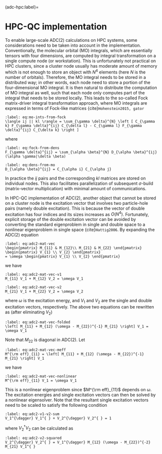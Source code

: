 (adc-hpc:label)=
# HPC-QC implementation

To enable large-scale ADC(2) calculations on HPC systems, some considerations need to be taken into account in the implementation. Conventionally, the molecular orbital (MO) integrals, which are essentially tensors with four dimensions, are computed by integral transformation on a single compute node (or workstation). This is unfortunately not practical on HPC clusters, since a cluster node usually has moderate amount of memory which is not enough to store an object with $N^4$ elements (here $N$ is the number of orbitals). Therefore, the MO integral needs to be stored in a distributed way; in other words, each node need to store a portion of the four-dimensional MO integral. It is then natural to distribute the computation of MO integral as well, such that each node only computes part of the integral that needs to be stored locally. This leads to the so-called Fock matrix-driver integral transformation approach, where MO integrals are expressed in terms of Fock-like matrices {cite}`Hohenstein2015, gator`
```{math}
:label: eq:mo-ints-from-fock
\langle ij || kl \rangle = \sum_{\gamma \delta}^{N} \left [ C_{\gamma k} F_{\gamma \delta}^{ij} C_{\delta l} - C_{\gamma l} F_{\gamma \delta}^{ij} C_{\delta k} \right ]
```
where
```{math}
:label: eq:fock-from-dens
F_{\gamma \delta}^{ij} = \sum_{\alpha \beta}^{N} D_{\alpha \beta}^{ij} (\alpha \gamma|\delta \beta)
```
```{math}
:label: eq:dens-from-mo
D_{\alpha \beta}^{ij} = C_{\alpha i} C_{\alpha j}
```
In practice the $ij$ pairs and the corresponding $kl$ matrices are stored on individual nodes. This also facilitates parallelization of subsequent $\sigma$-build (matrix-vector multiplication) with minimal amount of communications.

In HPC-QC implementation of ADC(2), another object that cannot be stored on a cluster node is the excitation vector that involves two particle-hole pairs (namely double excitation). This is because the vector of double excitation has four indices and its sizes increases as $O(N^4)$. Fortunately, explicit storage of the double excitation vector can be avoided by converting the standard eigenproblem in single and double space to a nonlinear eigenproblem in single space {cite}`Hattig2006`. By expanding the ADC(2) equation
```{math}
:label: eq:adc2-mat-vec
\begin{pmatrix} M_{11} & M_{12}\\ M_{21} & M_{22} \end{pmatrix}
\begin{pmatrix} V_{1} \\ V_{2} \end{pmatrix}
= \omega \begin{pmatrix} V_{1} \\ V_{2} \end{pmatrix}
```
we have
```{math}
:label: eq:adc2-mat-vec-v1
M_{11} V_1 + M_{12} V_2 = \omega V_1
```
```{math}
:label: eq:adc2-mat-vec-v2
M_{21} V_1 + M_{22} V_2 = \omega V_2
```
where $\omega$ is the excitation energy, and $V_1$ and $V_2$ are the single and double excitation vectors, respectively. The above two equations can be rewritten as (after eliminating $V_2$)
```{math}
:label: eq:adc2-mat-vec-folded
\left[ M_{11} + M_{12} (\omega - M_{22})^{-1} M_{21} \right] V_1 = \omega V_1
```
Note that $M_{22}$ is diagonal in ADC(2). Let
```{math}
:label: eq:adc2-mat-vec-meff
M^{\rm eff}_{11} = \left[ M_{11} + M_{12} (\omega - M_{22})^{-1} M_{21} \right] V_1
```
we have
```{math}
:label: eq:adc2-mat-vec-nonlinear
M^{\rm eff}_{11} V_1 = \omega V_1
```
This is a nonlinear eigenproblem since $M^{\rm eff}_{11}$ depends on $\omega$.
The excitation energies and single excitation vectors can then be solved
by a nonlinear eigensolver.
Note that the resultant single excitation vectors need to be scaled to satisfy the 
following condition
```{math}
:label: eq:adc2-v1-v2-sum
V_1^{\dagger} V_1^{ } + V_2^{\dagger} V_2^{ } = 1
```
where $V_2^{\dagger} V_2^{ }$ can be calculated as
```{math}
:label: eq:adc2-v2-squared
V_2^{\dagger} V_2^{ } = V_1^{\dagger} M_{12} (\omega - M_{22})^{-2} M_{21} V_1^{ }
```
